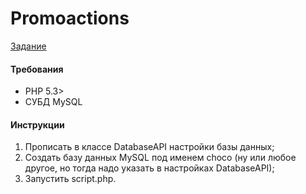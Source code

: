 # Promoactions
<a href='https://github.com/myrzan/promoactions/blob/master/%D0%97%D0%B0%D0%B4%D0%B0%D0%BD%D0%B8%D0%B5.pdf' target='_blank'>Задание</a>
<h4>Требования</h4>
<ul>
  <li>PHP 5.3></li>
  <li>СУБД MySQL</li>
</ul>
<h4>Инструкции</h4>
<ol>
  <li>Прописать в классе DatabaseAPI настройки базы данных;</li>
  <li>Создать базу данных MySQL под именем choco (ну или любое другое, но тогда надо указать в настройках DatabaseAPI);</li>
  <li>Запустить script.php.</li>
</ol>
